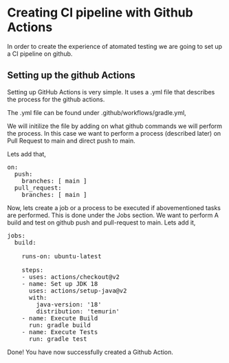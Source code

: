 # Creating CI pipeline with Github Actions
In order to create the experience of atomated testing we are going to set up a CI pipeline on github.

## Setting up the github Actions
Setting up GitHub Actions is very simple. It uses a .yml file that describes the process for the github actions.

The .yml file can be found under .github/workflows/gradle.yml,

We will initilize the file by adding on what github commands we will perform the process. In this case we want to perform a process (described later) on Pull Request to main and direct push to main.

Lets add that,
<pre class="file" data-filename="./katacoda-code/.github/workflows/gradle.yml" data-target="insert"  data-marker="# Add On Tag ">
on:
  push:
    branches: [ main ]
  pull_request:
    branches: [ main ]
</pre>


Now, lets create a job or a process to be executed if abovementioned tasks are performed. This is done under the Jobs section.
We want to perform A build and test on github push and pull-request to main.
Lets add it,
<pre class="file" data-filename="./katacoda-code/.github/workflows/gradle.yml" data-target="insert"  data-marker="# Add Jobs">
jobs:
  build:

    runs-on: ubuntu-latest

    steps:
    - uses: actions/checkout@v2
    - name: Set up JDK 18
      uses: actions/setup-java@v2
      with:
        java-version: '18'
        distribution: 'temurin'
    - name: Execute Build
      run: gradle build
    - name: Execute Tests
      run: gradle test
</pre>

Done! You have now successfully created a Github Action.
